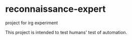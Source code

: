 # reconnaissance-expert
project for irg experiment

This project is intended to test humans' test of automation.
